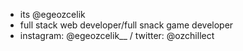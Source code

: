 - its @egeozcelik
- full stack web developer/full snack game developer
- instagram: @egeozcelik__ / twitter: @ozchillect
<!---
egeozcelik/egeozcelik is a ✨ special ✨ repository because its `README.md` (this file) appears on your GitHub profile.
You can click the Preview link to take a look at your changes.
--->
